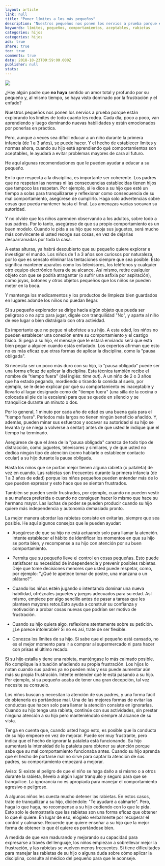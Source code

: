 ```yaml
---
layout: article
link: null
title: "Poner límites a los más pequeños"
description: "Nuestros pequeños nos ponen los nervios a prueba porque están explorando los límites de todo cuanto les rodea. Cada día, poco a poco, van aprendiendo y luego dominando nuevas habilidades y están emocionados por ponerlas en práctica."
keywords: límites, pequeños, comportamientos, aceptables, rabietas
categories: hijos
categories: hijos
ads: true
share: true
toc: true
comments: true
date: 2018-10-23T09:59:00.000Z
publisher: null
stats: 
---
```

![](http://familiasana.info/images/hijos/P-pequenosLimites-esHD-AR1.jpg)

¿Hay algún padre que **no haya** sentido un amor total y profundo por su pequeño y, al mismo tiempo, se haya visto dominado por la frustración y el enfado?

Nuestros pequeños nos ponen los nervios a prueba porque están explorando los límites de todo cuanto les rodea. Cada día, poco a poco, van aprendiendo y luego dominando nuevas habilidades y están emocionados por ponerlas en práctica.

Pero, aunque a veces sea difícil educar a un niño durante la primera infancia (de 1 a 3 años), se puede hacer. Y el hecho de establecer límites y normas ahora, cuando su hijo está aprendiendo qué comportamientos son aceptables, le ayudará a evitar problemas mayores de cara al futuro.

He aquí algunas recomendaciones que le pueden ayudar a educar a su pequeño.

En lo que respecta a la disciplina, es importante ser coherente. Los padres que no respetan las normas ni las consecuencias establecidas tienen hijos que tampoco las respetan. Por ejemplo, si le dice a su hijo que esté un tiempo a solas para tranquilizarse y reflexionar como consecuencia de su mal comportamiento, asegúrese de cumplirlo. Haga solo advertencias sobre cosas que pueda mantener hasta el final. Las amenazas vacías socavan su autoridad.

Y no olvide que los niños aprenden observando a los adultos, sobre todo a sus padres. Por lo tanto, asegúrese de que su propio comportamiento es un buen modelo. Cuando le pida a su hijo que recoja sus juguetes, será mucho más convincente si usted recoge sus cosas, en vez de dejarlas desparramadas por toda la casa.

A estas alturas, ya habrá descubierto que su pequeño quiere explorar e investigar el mundo. Los niños de 1 a 3 años son curiosos por naturaleza, por lo que es sensato eliminar las tentaciones siempre que sea posible. Esto significa mantener aparatos como los televisores, los teléfonos y cualquier otro equipo electrónico fuera de su alcance. Así mismo, retire cualquier objeto con que se podría atragantar (o sufrir una asfixia por aspiración), como joyas, botones y otros objetos pequeños que los niños se pueden meter en la boca.

Y mantenga los medicamentos y los productos de limpieza bien guardados en lugares adonde los niños no puedan llegar.

Si su pequeño explorador se dirige hacia algún objeto que pueda ser peligroso o no apto para jugar, dígale con tranquilidad "No", y aparte al niño de ese lugar o bien distráigalo con otra actividad.

Es importante que no pegue ni abofetee a su hijo. A esta edad, los niños no pueden establecer una conexión entre su comportamiento y el castigo físico. Si pega a su hijo, el mensaje que le estará enviando será que está bien pegar a alguien cuando estás enfadado. Los expertos afirman que esto no es más eficaz que otras formas de aplicar la disciplina, como la "pausa obligada".

Si necesita ser un poco más duro con su hijo, la "pausa obligada" puede ser una forma eficaz de aplicar la disciplina. Esta técnica también recibe el nombre de "tiempo fuera" (del inglés: _time out_). A un niño de 2 o 3 años que ha estado pegando, mordiendo o tirando la comida al suelo, por ejemplo, se le debe explicar por qué su comportamiento es inaceptable y llevarlo al lugar designado como de "tiempo fuera" (una silla de la cocina o colocada al pie de la escalera) para que se quede en silencio y se tranquilice durante un minuto o dos.

Por lo general, 1 minuto por cada año de edad es una buena guía para el "tiempo fuera". Períodos más largos no tienen ningún beneficio añadido. Y, además, pueden minar sus esfuerzos y socavar su autoridad si su hijo se levanta (y se niega a volverse a sentar) antes de que usted le indique que el tiempo ha terminado.

Asegúrese de que el área de la "pausa obligada" carezca de todo tipo de distracción, como juguetes, televisores y similares, y de que usted no dedica ningún tipo de atención (como hablarle o establecer contacto ocular) a su hijo durante la pausa obligada.

Hasta los niños que se portan mejor tienen alguna rabieta (o pataleta) de vez en cuando. Las rabietas son frecuentes durante la primera infancia (de 1 a 3 años de edad) porque los niños pequeños pueden entender más de lo que pueden expresar y esto hace que se sientan frustrados.

También se pueden sentir frustrados, por ejemplo, cuando no pueden vestir a su muñeca preferida o cuando no consiguen hacer lo mismo que hace su hermano mayor. Las luchas de poder se pueden producir cuando su hijo quiere más independencia y autonomía demasiado pronto.

La mejor manera abordar las rabietas consiste en evitarlas, siempre que sea posible. He aquí algunos consejos que le pueden ayudar:

* Asegúrese de que su hijo no está actuando solo para llamar la atención. Intente establecer el hábito de identificar los momentos en que su hijo se porta bien, y recompense a su hijo con atención por su buen comportamiento.

* Permita que su pequeño lleve el control en cosas pequeñas. Esto puede satisfacer su necesidad de independencia y prevenir posibles rabietas. Deje que tome decisiones menores que usted puede respetar, como, por ejemplo: "¿Qué te apetece tomar de postre, una manzana o un plátano?".

* Cuando los niños estén jugando o intentando dominar una nueva habilidad, ofrézcales juguetes y juegos adecuados para su edad. Así mismo, empiece por algo sencillo antes de pasar a tareas que les planteen mayores retos.Esto ayuda a construir su confianza y motivación a probar cosas nuevas que podrían ser motivo de frustración.

* Cuando su hijo quiera algo, reflexione atentamente sobre su petición. ¿Le parece intolerable? Si no es así, trate de ser flexible.

* Conozca los límites de su hijo. Si sabe que el pequeño está cansado, no es el mejor momento para ir a comprar al supermercado ni para hacer con prisas el último recado.

Si su hijo estalla y tiene una rabieta, manténgase lo más calmado posible. No complique la situación añadiendo su propia frustración. Los hijos lo notan cuando sus padres ya no pueden más y eso puede aumentar aún más su propia frustración. Intente entender qué le está pasando a su hijo. Por ejemplo, si su pequeño acaba de tener una gran decepción, tal vez necesite su consuelo.

Los niños buscan y necesitan la atención de sus padres, y una forma fácil de obtenerla es portándose mal. Una de las mejores formas de evitar las conductas que hacen solo para llamar la atención consiste en ignorarlas. Cuando su hijo tenga una rabieta, continúe con sus actividades, sin prestar ninguna atención a su hijo pero manteniéndolo siempre al alcance de su vista.

Tenga en cuenta que, cuando usted hago esto, es posible que la conducta de su hijo empeore en vez de mejorar. Puede ser muy frustrante, pero indica que el hecho de ignorar la pataleta está funcionando. Su hijo aumentará la intensidad de la pataleta para obtener su atención porque sabe que su mal comportamiento funcionaba antes. Cuando su hijo aprenda que el hecho de portarse mal no sirve para captar la atención de sus padres, su comportamiento empezará a mejorar.

Aviso: Si existe el peligro de que el niño se haga daño a sí mismo o a otros durante la rabieta, llévelo a algún lugar tranquilo y seguro para que se tranquilice. La ignorancia no es apropiada para manejar el comportamiento agresivo o peligroso.

A algunos niños les cuesta mucho detener las rabietas. En estos casos, trate de tranquilizar a su hijo, diciéndole: "Te ayudaré a calmarte". Pero, haga lo que haga, no recompense a su hijo cediendo con lo que le pida. Esto solo le demostraría que las rabietas son una forma eficaz que obtener lo que él quiere. En lugar de eso, elógielo verbalmente por recuperar el control y calmarse. Recuerde que quiere enseñar a su hijo que la mejor forma de obtener lo que él quiere es portándose bien.

A medida de que van madurando y mejorando su capacidad para expresarse a través del lenguaje, los niños empiezan a sobrellevar mejor la frustración, y las rabietas se vuelven menos frecuentes. Si tiene dificultades para manejar las rabietas de su hijo o alguna duda sobre cómo aplicar la disciplina, consulte al médico del pequeño para que le aconseje.

